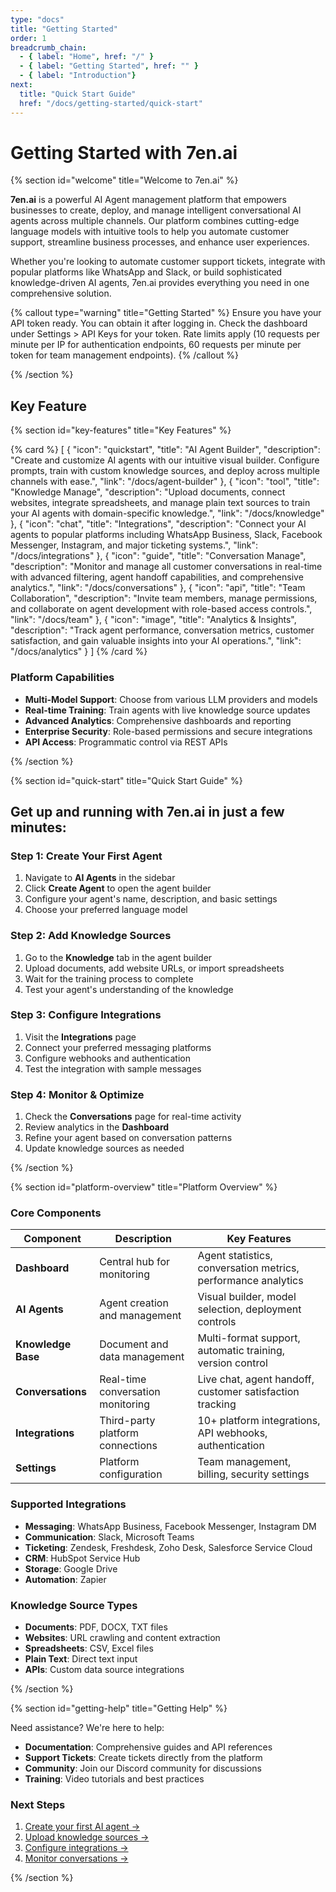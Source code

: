 ```yaml
---
type: "docs"
title: "Getting Started"
order: 1
breadcrumb_chain:
  - { label: "Home", href: "/" }
  - { label: "Getting Started", href: "" }
  - { label: "Introduction"}
next: 
  title: "Quick Start Guide"
  href: "/docs/getting-started/quick-start"
---
```


# Getting Started with 7en.ai

{% section id="welcome" title="Welcome to 7en.ai" %}

**7en.ai** is a powerful AI Agent management platform that empowers businesses to create, deploy, and manage intelligent conversational AI agents across multiple channels. Our platform combines cutting-edge language models with intuitive tools to help you automate customer support, streamline business processes, and enhance user experiences.

Whether you're looking to automate customer support tickets, integrate with popular platforms like WhatsApp and Slack, or build sophisticated knowledge-driven AI agents, 7en.ai provides everything you need in one comprehensive solution.

{% callout type="warning" title="Getting Started" %}
Ensure you have your API token ready. You can obtain it after logging in. Check the dashboard under Settings > API Keys for your token. Rate limits apply (10 requests per minute per IP for authentication endpoints, 60 requests per minute per token for team management endpoints).
{% /callout %}


{% /section %}

## Key Feature 

{% section id="key-features" title="Key Features" %}

{% card %}
[
  {
    "icon": "quickstart",
    "title": "AI Agent Builder",
    "description": "Create and customize AI agents with our intuitive visual builder. Configure prompts, train with custom knowledge sources, and deploy across multiple channels with ease.",
    "link": "/docs/agent-builder"
  },
  {
    "icon": "tool",
    "title": "Knowledge Manage",
    "description": "Upload documents, connect websites, integrate spreadsheets, and manage plain text sources to train your AI agents with domain-specific knowledge.",
    "link": "/docs/knowledge"
  },
  {
    "icon": "chat",
    "title": "Integrations",
    "description": "Connect your AI agents to popular platforms including WhatsApp Business, Slack, Facebook Messenger, Instagram, and major ticketing systems.",
    "link": "/docs/integrations"
  },
  {
    "icon": "guide",
    "title": "Conversation Manage",
    "description": "Monitor and manage all customer conversations in real-time with advanced filtering, agent handoff capabilities, and comprehensive analytics.",
    "link": "/docs/conversations"
  },
  {
    "icon": "api",
    "title": "Team Collaboration",
    "description": "Invite team members, manage permissions, and collaborate on agent development with role-based access controls.",
    "link": "/docs/team"
  },
  {
    "icon": "image",
    "title": "Analytics & Insights",
    "description": "Track agent performance, conversation metrics, customer satisfaction, and gain valuable insights into your AI operations.",
    "link": "/docs/analytics"
  }
]
{% /card %}

### Platform Capabilities

- **Multi-Model Support**: Choose from various LLM providers and models
- **Real-time Training**: Train agents with live knowledge source updates
- **Advanced Analytics**: Comprehensive dashboards and reporting
- **Enterprise Security**: Role-based permissions and secure integrations
- **API Access**: Programmatic control via REST APIs

{% /section %}

{% section id="quick-start" title="Quick Start Guide" %}

Get up and running with 7en.ai in just a few minutes:
---

### Step 1: Create Your First Agent
1. Navigate to **AI Agents** in the sidebar
2. Click **Create Agent** to open the agent builder
3. Configure your agent's name, description, and basic settings
4. Choose your preferred language model

### Step 2: Add Knowledge Sources
1. Go to the **Knowledge** tab in the agent builder
2. Upload documents, add website URLs, or import spreadsheets
3. Wait for the training process to complete
4. Test your agent's understanding of the knowledge

### Step 3: Configure Integrations
1. Visit the **Integrations** page
2. Connect your preferred messaging platforms
3. Configure webhooks and authentication
4. Test the integration with sample messages

### Step 4: Monitor & Optimize
1. Check the **Conversations** page for real-time activity
2. Review analytics in the **Dashboard**
3. Refine your agent based on conversation patterns
4. Update knowledge sources as needed


{% /section %}

{% section id="platform-overview" title="Platform Overview" %}

### Core Components

| Component | Description | Key Features |
|-----------|-------------|--------------|
| **Dashboard** | Central hub for monitoring | Agent statistics, conversation metrics, performance analytics |
| **AI Agents** | Agent creation and management | Visual builder, model selection, deployment controls |
| **Knowledge Base** | Document and data management | Multi-format support, automatic training, version control |
| **Conversations** | Real-time conversation monitoring | Live chat, agent handoff, customer satisfaction tracking |
| **Integrations** | Third-party platform connections | 10+ platform integrations, API webhooks, authentication |
| **Settings** | Platform configuration | Team management, billing, security settings |

### Supported Integrations

- **Messaging**: WhatsApp Business, Facebook Messenger, Instagram DM
- **Communication**: Slack, Microsoft Teams
- **Ticketing**: Zendesk, Freshdesk, Zoho Desk, Salesforce Service Cloud
- **CRM**: HubSpot Service Hub
- **Storage**: Google Drive
- **Automation**: Zapier

### Knowledge Source Types

- **Documents**: PDF, DOCX, TXT files
- **Websites**: URL crawling and content extraction
- **Spreadsheets**: CSV, Excel files
- **Plain Text**: Direct text input
- **APIs**: Custom data source integrations

{% /section %}

{% section id="getting-help" title="Getting Help" %}

Need assistance? We're here to help:

- **Documentation**: Comprehensive guides and API references
- **Support Tickets**: Create tickets directly from the platform
- **Community**: Join our Discord community for discussions
- **Training**: Video tutorials and best practices

### Next Steps

1. [Create your first AI agent →](/agents/builder)
2. [Upload knowledge sources →](/knowledge/upload)
3. [Configure integrations →](/integrations)
4. [Monitor conversations →](/conversations)

{% /section %}
